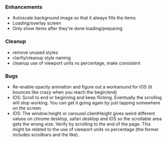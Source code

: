 
### Enhancements
- Autoscale background image so that it always fills the items 
- Loading/overlay screen
- Only show items after they're done loading/preparing

### Cleanup
- remove unused styles
- clarify/cleanup style naming
- cleanup use of viewport units vs percentage, make consistent

### Bugs
- Re-enable opacity animation and figure out a workaround for IOS (it bounces like crazy when you reach the begin/end)
- IOS: Scroll to end or beginning and keep flicking. Eventually the scrolling will stop working. You can get it going again by just tapping somewhere on the screen.
- IOS: The window.height or carousel.clientHeight gives weird different values on chrome desktop, safari desktop and IOS so the scrollable area gets the wrong size. Verify by scrolling to the end of the page. This might be related to the use of viewport units vs percentage (the former includes scrollbars and the like).

